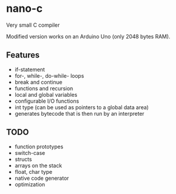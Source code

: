 # nano-c
Very small C compiler

Modified version works on an Arduino Uno (only 2048 bytes RAM).

## Features

* if-statement
* for-, while-, do-while- loops
* break and continue
* functions and recursion
* local and global variables
* configurable I/O functions
* int type (can be used as pointers to a global data area)
* generates bytecode that is then run by an interpreter

## TODO

* function prototypes
* switch-case
* structs
* arrays on the stack
* float, char type
* native code generator
* optimization
